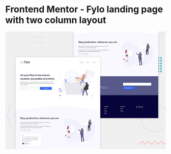 # Frontend Mentor - Fylo landing page with two column layout

![Design preview for the Fylo landing page with two column layout challenge](./design/desktop-preview.jpg)